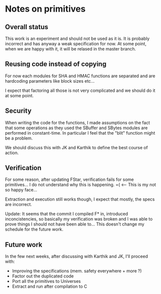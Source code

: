 # Notes on primitives

   ## Overall status

   This work is an experiment and should not be used as it is.
   It is probably incorrect and has anyway a weak specification
   for now. At some point, when we are happy with it, it will be
   relased in the master branch.


   ## Reusing code instead of copying

   For now each modules for SHA and HMAC functions are separated and
   are hardcoding parameters like block sizes etc...

   I expect that factoring all those is not very complicated and
   we should do it at some point.


   ## Security

   When writing the code for the functions, I made assumptions on
   the fact that some operations as they used the SBuffer and SBytes
   modules are performed in constant-time. In particular I feel that
   the "blit" function might be a problem.

   We should discuss this with JK and Karthik to define the best
   course of action.


   ## Verification

   For some reason, after updating FStar, verification fails for
   some primitives... I do not understand why this is happening.
   =(   <-- This is my not so happy face...

   Extraction and execution still works though, I expect that
   mostly, the specs are incorrect.

   Update: It seems that the commit I compiled F* in, introduced
   inconcistencies, so basically my verification was broken and
   I was able to prove things I should not have been able to...
   This doesn't change my schedule for the future work.


   ## Future work

   In the few next weeks, after discussing with Karthik and JK,
   I'll proceed with:
   - Improving the specifications (mem. safety everywhere + more ?)
   - Factor out the duplicated code
   - Port all the primitives to Universes
   - Extract and run after compilation to C
